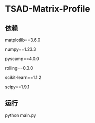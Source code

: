 # TSAD-Matrix-Profile

## 依赖

matplotlib==3.6.0

numpy==1.23.3

pyscamp==4.0.0

rolling==0.3.0

scikit-learn==1.1.2

scipy==1.9.1

## 运行

python main.py
